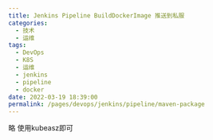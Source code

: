```yaml
---
title: Jenkins Pipeline BuildDockerImage 推送到私服
categories: 
  - 技术
  - 运维
tags: 
  - DevOps
  - K8S
  - 运维
  - jenkins
  - pipeline
  - docker
date: 2022-03-19 18:39:00
permalink: /pages/devops/jenkins/pipeline/maven-package
---
```

<!-- more -->
略  使用kubeasz即可
